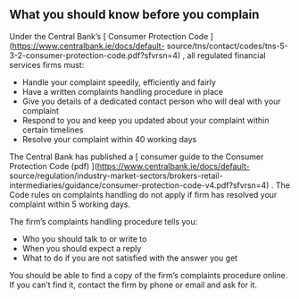 ##  What you should know before you complain

Under the Central Bank’s [ Consumer Protection Code
](https://www.centralbank.ie/docs/default-
source/tns/contact/codes/tns-5-3-2-consumer-protection-code.pdf?sfvrsn=4) ,
all regulated financial services firms must:

  * Handle your complaint speedily, efficiently and fairly 
  * Have a written complaints handling procedure in place 
  * Give you details of a dedicated contact person who will deal with your complaint 
  * Respond to you and keep you updated about your complaint within certain timelines 
  * Resolve your complaint within 40 working days 

The Central Bank has published a [ consumer guide to the Consumer Protection
Code (pdf) ](https://www.centralbank.ie/docs/default-
source/regulation/industry-market-sectors/brokers-retail-
intermediaries/guidance/consumer-protection-code-v4.pdf?sfvrsn=4) . The Code
rules on complaints handling do not apply if firm has resolved your complaint
within 5 working days.

The firm’s complaints handling procedure tells you:

  * Who you should talk to or write to 
  * When you should expect a reply 
  * What to do if you are not satisfied with the answer you get 

You should be able to find a copy of the firm’s complaints procedure online.
If you can’t find it, contact the firm by phone or email and ask for it.
